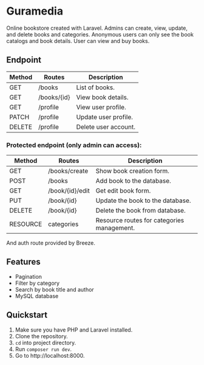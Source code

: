 # Guramedia

Online bookstore created with Laravel. Admins can create, view, update, and delete books and categories. Anonymous users can only see the book catalogs and book details. User can view and buy books.

## Endpoint
| Method | Routes | Description |
|--------|--------|-------------|
| GET | /books | List of books. |
| GET | /books/{id} | View book details. |
| GET | /profile | View user profile. |
| PATCH | /profile | Update user profile. |
| DELETE | /profile | Delete user account. |

### Protected endpoint (only admin can access):
| Method | Routes | Description |
|--------|--------|-------------|
| GET | /books/create | Show book creation form. |
| POST | /books | Add book to the database. |
| GET | /book/{id}/edit | Get edit book form. |
| PUT | /book/{id} | Update the book to the database. |
| DELETE | /book/{id} | Delete the book from database. |
| RESOURCE | categories | Resource routes for categories management. |

And auth route provided by Breeze.

## Features
- Pagination
- Filter by category
- Search by book title and author
- MySQL database

## Quickstart

1. Make sure you have PHP and Laravel installed.
2. Clone the repository.
3. `cd` into project directory.
4. Run `composer run dev`.
5. Go to http://localhost:8000.